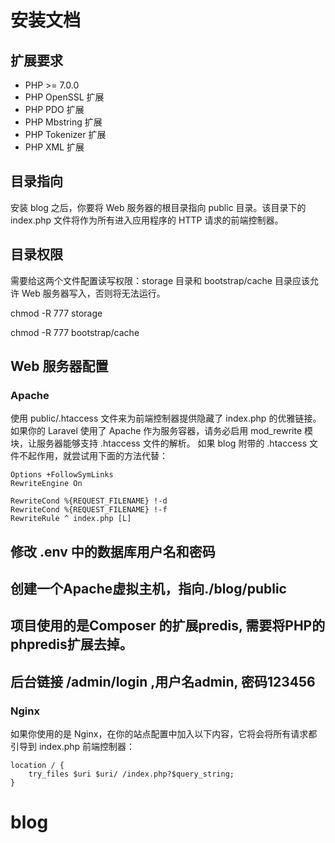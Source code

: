 # 安装文档

## 扩展要求
- PHP >= 7.0.0
- PHP OpenSSL 扩展
- PHP PDO 扩展
- PHP Mbstring 扩展
- PHP Tokenizer 扩展
- PHP XML 扩展

## 目录指向
安装 blog 之后，你要将 Web 服务器的根目录指向 public 目录。该目录下的 index.php 文件将作为所有进入应用程序的 HTTP 请求的前端控制器。

## 目录权限
需要给这两个文件配置读写权限：storage 目录和 bootstrap/cache 目录应该允许 Web 服务器写入，否则将无法运行。

chmod -R 777 storage 

chmod -R 777 bootstrap/cache

## Web 服务器配置
### Apache
使用 public/.htaccess 文件来为前端控制器提供隐藏了 index.php 的优雅链接。如果你的 Laravel 使用了 Apache 作为服务容器，请务必启用 mod_rewrite 模块，让服务器能够支持 .htaccess 文件的解析。
如果 blog 附带的 .htaccess 文件不起作用，就尝试用下面的方法代替：
```
Options +FollowSymLinks
RewriteEngine On

RewriteCond %{REQUEST_FILENAME} !-d
RewriteCond %{REQUEST_FILENAME} !-f
RewriteRule ^ index.php [L]
```

## 修改 .env 中的数据库用户名和密码

## 创建一个Apache虚拟主机，指向./blog/public

## 项目使用的是Composer 的扩展predis, 需要将PHP的phpredis扩展去掉。

## 后台链接 /admin/login  ,用户名admin, 密码123456

### Nginx

如果你使用的是 Nginx，在你的站点配置中加入以下内容，它将会将所有请求都引导到 index.php 前端控制器：
```
location / {
    try_files $uri $uri/ /index.php?$query_string;
}
```
# blog
